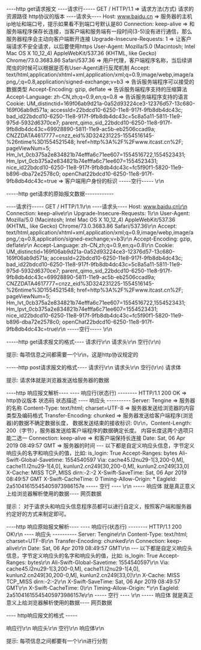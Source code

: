 
----http get请求报文
----请求行-----
GET / HTTP/1.1 => 请求方法(方式) 请求的资源路径 http协议的版本
----请求头----
Host: www.baidu.cn  => 服务器的主机ip地址和端口号，提示如果看不到端口号默认是80
Connection: keep-alive => 和服务端程序保存长连接，当客户端和服务端有一段时间(3-5)没有进行通信，那么服务器程序会主动向客户端断开连接
Upgrade-Insecure-Requests: 1 => 让客户端请求不安全请求，以后要使用https
User-Agent: Mozilla/5.0 (Macintosh; Intel Mac OS X 10_12_4) AppleWebKit/537.36 (KHTML, like Gecko) Chrome/73.0.3683.86 Safari/537.36 => 用户代理，客户端程序名称，当后续讲爬虫的时候可以根据是否有User-Agent进行反爬机制
Accept: text/html,application/xhtml+xml,application/xml;q=0.9,image/webp,image/apng,*/*;q=0.8,application/signed-exchange;v=b3 => 告诉服务端程序可以接受的数据类型
Accept-Encoding: gzip, deflate => 告诉服务端程序支持的压缩算法
Accept-Language: zh-CN,zh;q=0.9,en;q=0.8 => 告诉服务端程序支持的语言
Cookie: UM_distinctid=169f06ab9d21a-0a52d93224ce3-12376d57-13c680-169f06ab9d571a; accessId=22bdcd10-6250-11e8-917f-9fb8db4dc43c; bad_id22bdcd10-6250-11e8-917f-9fb8db4dc43c=5c8a5a11-5811-11e9-975d-5932d6370ce7; parent_qimo_sid_22bdcd10-6250-11e8-917f-9fb8db4dc43c=69928890-5811-11e9-ac5b-eb2506ccad9a; CNZZDATA4617777=cnzz_eid%3D324231225-1554516145-%26ntime%3D1554521548; href=http%3A%2F%2Fwww.itcast.cn%2F; pageViewNum=5; Hm_lvt_0cb375a2e834821b74efffa6c71ee607=1554516722,1554523431; Hm_lpvt_0cb375a2e834821b74efffa6c71ee607=1554523431; nice_id22bdcd10-6250-11e8-917f-9fb8db4dc43c=fc5f90f1-5820-11e9-b896-dba72e2578c0; openChat22bdcd10-6250-11e8-917f-9fb8db4dc43c=true => 客户端用户身份的标识
-----空行-----
\r\n




-----http get请求的原始报文数据------------

----请求行-----
GET / HTTP/1.1\r\n
----请求头----
Host: www.baidu.cn\r\n
Connection: keep-alive\r\n
Upgrade-Insecure-Requests: 1\r\n
User-Agent: Mozilla/5.0 (Macintosh; Intel Mac OS X 10_12_4) AppleWebKit/537.36 (KHTML, like Gecko) Chrome/73.0.3683.86 Safari/537.36\r\n
Accept: text/html,application/xhtml+xml,application/xml;q=0.9,image/webp,image/apng,*/*;q=0.8,application/signed-exchange;v=b3\r\n
Accept-Encoding: gzip, deflate\r\n
Accept-Language: zh-CN,zh;q=0.9,en;q=0.8\r\n
Cookie: UM_distinctid=169f06ab9d21a-0a52d93224ce3-12376d57-13c680-169f06ab9d571a; accessId=22bdcd10-6250-11e8-917f-9fb8db4dc43c; bad_id22bdcd10-6250-11e8-917f-9fb8db4dc43c=5c8a5a11-5811-11e9-975d-5932d6370ce7; parent_qimo_sid_22bdcd10-6250-11e8-917f-9fb8db4dc43c=69928890-5811-11e9-ac5b-eb2506ccad9a; CNZZDATA4617777=cnzz_eid%3D324231225-1554516145-%26ntime%3D1554521548; href=http%3A%2F%2Fwww.itcast.cn%2F; pageViewNum=5; Hm_lvt_0cb375a2e834821b74efffa6c71ee607=1554516722,1554523431; Hm_lpvt_0cb375a2e834821b74efffa6c71ee607=1554523431; nice_id22bdcd10-6250-11e8-917f-9fb8db4dc43c=fc5f90f1-5820-11e9-b896-dba72e2578c0; openChat22bdcd10-6250-11e8-917f-9fb8db4dc43c=true\r\n
-----空行-----
\r\n

-----http get请求报文的格式----
请求行\r\n
请求头\r\n
空行(\r\n)

提示: 每项信息之间都需要一个\r\n，这是http协议规定的

-----http post请求报文的格式----
请求行\r\n
请求头\r\n
空行(\r\n)
请求体

提示: 请求体就是浏览器发送给服务器的数据



----http 响应报文解析----
---- 响应行(状态行) --------
HTTP/1.1 200 OK => http协议版本 状态码 状态描述
---- 响应头 ----------
Server: Tengine => 服务器的名称
Content-Type: text/html; charset=UTF-8  => 服务器发送给浏览器的内容类型及编码格式
Transfer-Encoding: chunked => 服务器发送给客户端程序(浏览器)的数据不确定数据长度， 数据发送结束的接收标识: 0\r\n，Content-Length: 200（字节），服务器发送给客户端程序的数据确定长度。 内容长度这两个选项只能二选一
Connection: keep-alive  => 和客户端保持长连接
Date: Sat, 06 Apr 2019 08:49:57 GMT => 服务器的时间
--- 以下都是自定义响应头信息，字节定义响应头的名字和响应头的值，比如: is_login: True
Accept-Ranges: bytes
Ali-Swift-Global-Savetime: 1554540597
Via: cache45.l2nu29-1[3,200-0,M], cache11.l2nu29-1[4,0], kunlun2.cn249[30,200-0,M], kunlun2.cn249[33,0]
X-Cache: MISS TCP_MISS dirn:-2:-2
X-Swift-SaveTime: Sat, 06 Apr 2019 08:49:57 GMT
X-Swift-CacheTime: 0
Timing-Allow-Origin: *
EagleId: 2a51041615545405973986157e
----- 空行 ----
\r\n
----- 响应体 就是真正意义上给浏览器解析使用的数据----
网页数据


提示： 对于请求头和响应头信息程序员都可以进行自定义，按照客户端和服务器约定好的方式来制定即可。



----http 响应原始报文解析----
---- 响应行(状态行) --------
HTTP/1.1 200 OK\r\n
---- 响应头 ----------
Server: Tengine\r\n
Content-Type: text/html; charset=UTF-8\r\n
Transfer-Encoding: chunked\r\n
Connection: keep-alive\r\n
Date: Sat, 06 Apr 2019 08:49:57 GMT\r\n
--- 以下都是自定义响应头信息，字节定义响应头的名字和响应头的值，比如: is_login: True
Accept-Ranges: bytes\r\n
Ali-Swift-Global-Savetime: 1554540597\r\n
Via: cache45.l2nu29-1[3,200-0,M], cache11.l2nu29-1[4,0], kunlun2.cn249[30,200-0,M], kunlun2.cn249[33,0]\r\n
X-Cache: MISS TCP_MISS dirn:-2:-2\r\n
X-Swift-SaveTime: Sat, 06 Apr 2019 08:49:57 GMT\r\n
X-Swift-CacheTime: 0\r\n
Timing-Allow-Origin: *\r\n
EagleId: 2a51041615545405973986157e\r\n
----- 空行 ----
\r\n
----- 响应体 就是真正意义上给浏览器解析使用的数据----
网页数据


---- http响应报文的格式 -----

响应行\r\n
响应头\r\n
空行\r\n
响应体\r\n

提示: 每项信息之间都要有一个\r\n进行分割








